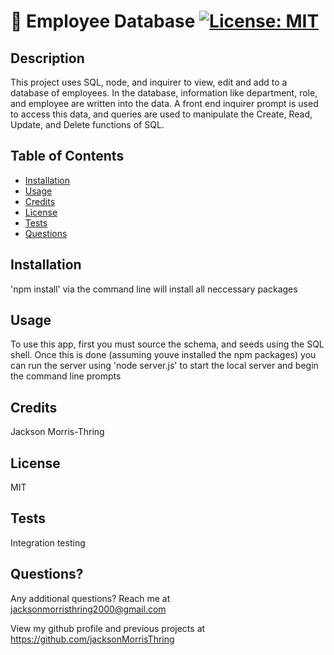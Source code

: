 # 📖 Employee Database [![License: MIT](https://img.shields.io/badge/License-MIT-yellow.svg)](https://opensource.org/licenses/MIT)

## Description

This project uses SQL, node, and inquirer to view, edit and add to a database of employees. In the database, information like department, role, and employee are written into the data. A front end inquirer prompt is used to access this data, and queries are used to manipulate the Create, Read, Update, and Delete functions of SQL.

## Table of Contents

- [Installation](#installation)
- [Usage](#usage)
- [Credits](#credits)
- [License](#license)
- [Tests](#tests)
- [Questions](#questions)

    
    
## Installation

'npm install' via the command line will install all neccessary packages

## Usage

To use this app, first you must source the schema, and seeds using the SQL shell. Once this is done (assuming youve installed the npm packages) you can run the server using 'node server.js' to start the local server and begin the command line prompts
    
    
## Credits

Jackson Morris-Thring
    
    
## License

MIT

## Tests

Integration testing

## Questions?

Any additional questions? Reach me at jacksonmorristhring2000@gmail.com

View my github profile and previous projects at https://github.com/jacksonMorrisThring